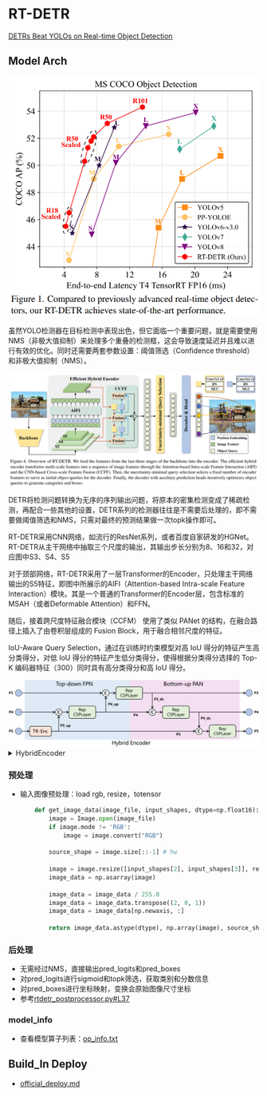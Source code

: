 # RT-DETR

[DETRs Beat YOLOs on Real-time Object Detection](https://arxiv.org/abs/2304.08069)

## Model Arch

<div align=center><img src="../../../images/cv/detection/rtdetr/Snipaste_2024-07-16_13-47-49.png"></div>

虽然YOLO检测器在目标检测中表现出色，但它面临一个重要问题，就是需要使用NMS（非极大值抑制）来处理多个重叠的检测框，这会导致速度延迟并且难以进行有效的优化。同时还需要两套参数设置：阈值筛选（Confidence threshold）和非极大值抑制（NMS）。

<div align=center><img src="../../../images/cv/detection/rtdetr/Snipaste_2024-07-16_13-40-50.png"></div>

DETR将检测问题转换为无序的序列输出问题，将原本的密集检测变成了稀疏检测，再配合一些其他的设置，DETR系列的检测器往往是不需要后处理的，即不需要做阈值筛选和NMS，只需对最终的预测结果做一次topk操作即可。

RT-DETR采用CNN网络，如流行的ResNet系列，或者百度自家研发的HGNet。RT-DETR从主干网络中抽取三个尺度的输出，其输出步长分别为8、16和32，对应图中S3、S4、S5

对于颈部网络，RT-DETR采用了一层Transformer的Encoder，只处理主干网络输出的S5特征，即图中所展示的AIFI（Attention-based Intra-scale Feature Interaction）模块。其是一个普通的Transformer的Encoder层，包含标准的MSAH（或者Deformable Attention）和FFN。

随后，接着跨尺度特征融合模块（CCFM） 使用了类似 PANet 的结构，在融合路径上插入了由卷积层组成的 Fusion Block，用于融合相邻尺度的特征。

IoU-Aware Query Selection，通过在训练时约束模型对高 IoU 得分的特征产生高分类得分，对低 IoU 得分的特征产生低分类得分，使得根据分类得分选择的 Top-K 编码器特征（300）同时具有高分类得分和高 IoU 得分。

<div align=center><img src="../../../images/cv/detection/rtdetr/Snipaste_2024-07-22_14-28-05.png"></div>

<details><summary>HybridEncoder</summary>

    ```python

    @register
    class HybridEncoder(nn.Module):
        def __init__(self,
                    in_channels=[512, 1024, 2048],
                    feat_strides=[8, 16, 32],
                    hidden_dim=256,
                    nhead=8,
                    dim_feedforward = 1024,
                    dropout=0.0,
                    enc_act='gelu',
                    use_encoder_idx=[2],
                    num_encoder_layers=1,
                    pe_temperature=10000,
                    expansion=1.0,
                    depth_mult=1.0,
                    act='silu',
                    eval_spatial_size=None):
            super().__init__()
            self.in_channels = in_channels
            self.feat_strides = feat_strides
            self.hidden_dim = hidden_dim
            self.use_encoder_idx = use_encoder_idx
            self.num_encoder_layers = num_encoder_layers
            self.pe_temperature = pe_temperature
            self.eval_spatial_size = eval_spatial_size

            self.out_channels = [hidden_dim for _ in range(len(in_channels))]
            self.out_strides = feat_strides
            
            # channel projection
            self.input_proj = nn.ModuleList()
            for in_channel in in_channels:
                self.input_proj.append(
                    nn.Sequential(
                        nn.Conv2d(in_channel, hidden_dim, kernel_size=1, bias=False),
                        nn.BatchNorm2d(hidden_dim)
                    )
                )

            # encoder transformer
            encoder_layer = TransformerEncoderLayer(
                hidden_dim, 
                nhead=nhead,
                dim_feedforward=dim_feedforward, 
                dropout=dropout,
                activation=enc_act)

            self.encoder = nn.ModuleList([
                TransformerEncoder(copy.deepcopy(encoder_layer), num_encoder_layers) for _ in range(len(use_encoder_idx))
            ])

            # top-down fpn
            self.lateral_convs = nn.ModuleList()
            self.fpn_blocks = nn.ModuleList()
            for _ in range(len(in_channels) - 1, 0, -1):
                self.lateral_convs.append(ConvNormLayer(hidden_dim, hidden_dim, 1, 1, act=act))
                self.fpn_blocks.append(
                    CSPRepLayer(hidden_dim * 2, hidden_dim, round(3 * depth_mult), act=act, expansion=expansion)
                )

            # bottom-up pan
            self.downsample_convs = nn.ModuleList()
            self.pan_blocks = nn.ModuleList()
            for _ in range(len(in_channels) - 1):
                self.downsample_convs.append(
                    ConvNormLayer(hidden_dim, hidden_dim, 3, 2, act=act)
                )
                self.pan_blocks.append(
                    CSPRepLayer(hidden_dim * 2, hidden_dim, round(3 * depth_mult), act=act, expansion=expansion)
                )

            self._reset_parameters()

        def _reset_parameters(self):
            if self.eval_spatial_size:
                for idx in self.use_encoder_idx:
                    stride = self.feat_strides[idx]
                    pos_embed = self.build_2d_sincos_position_embedding(
                        self.eval_spatial_size[1] // stride, self.eval_spatial_size[0] // stride,
                        self.hidden_dim, self.pe_temperature)
                    setattr(self, f'pos_embed{idx}', pos_embed)
                    # self.register_buffer(f'pos_embed{idx}', pos_embed)

        @staticmethod
        def build_2d_sincos_position_embedding(w, h, embed_dim=256, temperature=10000.):
            '''
            '''
            grid_w = torch.arange(int(w), dtype=torch.float32)
            grid_h = torch.arange(int(h), dtype=torch.float32)
            grid_w, grid_h = torch.meshgrid(grid_w, grid_h, indexing='ij')
            assert embed_dim % 4 == 0, \
                'Embed dimension must be divisible by 4 for 2D sin-cos position embedding'
            pos_dim = embed_dim // 4
            omega = torch.arange(pos_dim, dtype=torch.float32) / pos_dim
            omega = 1. / (temperature ** omega)

            out_w = grid_w.flatten()[..., None] @ omega[None]
            out_h = grid_h.flatten()[..., None] @ omega[None]

            return torch.concat([out_w.sin(), out_w.cos(), out_h.sin(), out_h.cos()], dim=1)[None, :, :]

        def forward(self, feats):
            assert len(feats) == len(self.in_channels)
            proj_feats = [self.input_proj[i](feat) for i, feat in enumerate(feats)]
            
            # encoder
            if self.num_encoder_layers > 0:
                for i, enc_ind in enumerate(self.use_encoder_idx):
                    h, w = proj_feats[enc_ind].shape[2:]
                    # flatten [B, C, H, W] to [B, HxW, C]
                    src_flatten = proj_feats[enc_ind].flatten(2).permute(0, 2, 1)
                    if self.training or self.eval_spatial_size is None:
                        pos_embed = self.build_2d_sincos_position_embedding(
                            w, h, self.hidden_dim, self.pe_temperature).to(src_flatten.device)
                    else:
                        pos_embed = getattr(self, f'pos_embed{enc_ind}', None).to(src_flatten.device)

                    memory = self.encoder[i](src_flatten, pos_embed=pos_embed)
                    proj_feats[enc_ind] = memory.permute(0, 2, 1).reshape(-1, self.hidden_dim, h, w).contiguous()
                    # print([x.is_contiguous() for x in proj_feats ])

            # broadcasting and fusion
            inner_outs = [proj_feats[-1]]
            for idx in range(len(self.in_channels) - 1, 0, -1):
                feat_high = inner_outs[0]
                feat_low = proj_feats[idx - 1]
                feat_high = self.lateral_convs[len(self.in_channels) - 1 - idx](feat_high)
                inner_outs[0] = feat_high
                upsample_feat = F.interpolate(feat_high, scale_factor=2., mode='nearest')
                inner_out = self.fpn_blocks[len(self.in_channels)-1-idx](torch.concat([upsample_feat, feat_low], dim=1))
                inner_outs.insert(0, inner_out)

            outs = [inner_outs[0]]
            for idx in range(len(self.in_channels) - 1):
                feat_low = outs[-1]
                feat_high = inner_outs[idx + 1]
                downsample_feat = self.downsample_convs[idx](feat_low)
                out = self.pan_blocks[idx](torch.concat([downsample_feat, feat_high], dim=1))
                outs.append(out)

            return outs

    ```
</details>

### 预处理

- 输入图像预处理：load rgb, resize，totensor

    ```python
        def get_image_data(image_file, input_shapes, dtype=np.float16):
            image = Image.open(image_file)
            if image.mode != 'RGB':
                image = image.convert("RGB")
            
            source_shape = image.size[::-1] # hw
            
            image = image.resize([input_shapes[2], input_shapes[3]], resample=2)
            image_data = np.asarray(image)

            image_data = image_data / 255.0
            image_data = image_data.transpose((2, 0, 1))
            image_data = image_data[np.newaxis, :]

            return image_data.astype(dtype), np.array(image), source_shape
    ```


### 后处理
- 无需经过NMS，直接输出pred_logits和pred_boxes
- 对pred_logits进行sigmoid和topk筛选，获取类别和分数信息
- 对pred_boxes进行坐标映射，变换会原始图像尺寸坐标
- 参考[rtdetr_postprocessor.py#L37](https://github.com/lyuwenyu/RT-DETR/blob/main/rtdetr_pytorch/src/zoo/rtdetr/rtdetr_postprocessor.py#L37)

### model_info
- 查看模型算子列表：[op_info.txt](./source_code/official/op_info.txt)

## Build_In Deploy

- [official_deploy.md](./source_code/official_deploy.md)